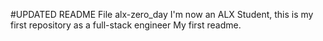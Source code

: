 #UPDATED README File alx-zero_day
I'm now an ALX Student, this is my first repository as a full-stack engineer
My first readme.
